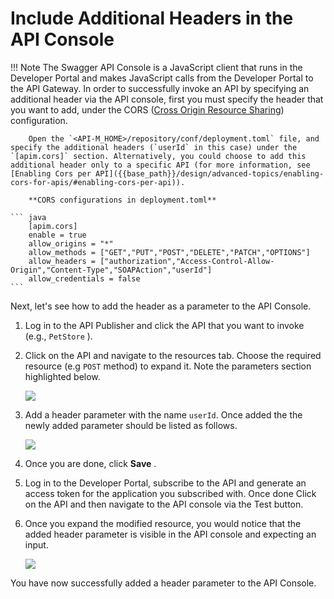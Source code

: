 # Include Additional Headers in the API Console




!!! Note
        The Swagger API Console is a JavaScript client that runs in the Developer Portal and makes JavaScript calls from the Developer Portal to the API Gateway. In order to successfully invoke an API by specifying an additional header via the API console, first you must specify the header that you want to add, under the CORS ([Cross Origin Resource Sharing](https://developer.mozilla.org/en-US/docs/Web/HTTP/CORS)) configuration.


        Open the `<API-M_HOME>/repository/conf/deployment.toml` file, and specify the additional headers (`userId` in this case) under the `[apim.cors]` section. Alternatively, you could choose to add this additional header only to a specific API (for more information, see [Enabling Cors per API]({{base_path}}/design/advanced-topics/enabling-cors-for-apis/#enabling-cors-per-api)).

        **CORS configurations in deployment.toml**

    ``` java
        [apim.cors]
        enable = true
        allow_origins = "*"
        allow_methods = ["GET","PUT","POST","DELETE","PATCH","OPTIONS"]
        allow_headers = ["authorization","Access-Control-Allow-Origin","Content-Type","SOAPAction","userId"]
        allow_credentials = false
    ```


Next, let's see how to add the header as a parameter to the API Console.

1.  Log in to the API Publisher and click the API that you want to invoke (e.g., `PetStore` ).
2.  Click on the API and navigate to the resources tab. Choose the required resource (e.g `POST` method) to expand it. Note the parameters section highlighted below.

    ![]({{base_path}}/assets/img/learn/resource-parameters.png)

3.  Add a header parameter with the name `userId`. Once added the the newly added parameter should be listed as follows.

    ![]({{base_path}}/assets/img/learn/add-header-parameter.png)

4.  Once you are done, click **Save** .

5.  Log in to the Developer Portal, subscribe to the API and generate an access token for the application you subscribed with. Once done Click on the API and then navigate to the API console via the Test button.
    
8.  Once you expand the modified resource, you would notice that the added header parameter is visible in the API console and expecting an input.

    ![]({{base_path}}/assets/img/learn/header-parameter-api-console.png)

   
You have now successfully added a header parameter to the API Console.




